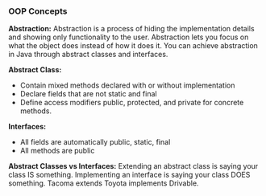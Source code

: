 ### OOP Concepts
**Abstraction:** Abstraction is a process of hiding the implementation details and showing only functionality to the user. Abstraction lets you focus on what the object does instead of how it does it. You can achieve abstraction in Java through abstract classes and interfaces.

**Abstract Class:** 
 - Contain mixed methods declared with or without implementation
 - Declare fields that are not static and final
 - Define access modifiers public, protected, and private for concrete methods.

**Interfaces:**
 - All fields are automatically public, static, final
 - All methods are public

**Abstract Classes vs Interfaces:** Extending an abstract class is saying your class IS something. Implementing an interface is saying your class DOES something. Tacoma extends Toyota implements Drivable.
